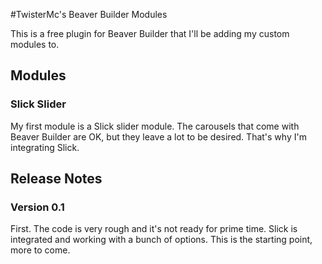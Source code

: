 #TwisterMc's Beaver Builder Modules

This is a free plugin for Beaver Builder that I'll be adding my custom modules to.

## Modules
### Slick Slider
My first module is a Slick slider module. The carousels that come with Beaver Builder are OK, but they leave a lot to be desired. That's why I'm integrating Slick.

## Release Notes
### Version 0.1
First. The code is very rough and it's not ready for prime time. Slick is integrated and working with a bunch of options. This is the starting point, more to come.